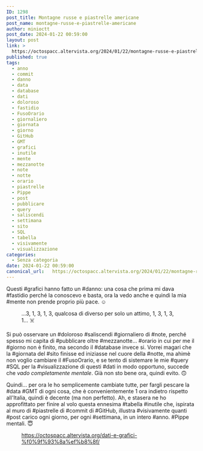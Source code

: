 ```yaml
---
ID: 1298
post_title: Montagne russe e piastrelle americane
post_name: montagne-russe-e-piastrelle-americane
author: minioctt
post_date: 2024-01-22 00:59:00
layout: post
link: >
  https://octospacc.altervista.org/2024/01/22/montagne-russe-e-piastrelle-americane/
published: true
tags:
  - anno
  - commit
  - danno
  - data
  - database
  - dati
  - doloroso
  - fastidio
  - FusoOrario
  - giornaliero
  - giornata
  - giorno
  - GitHub
  - GMT
  - grafici
  - inutile
  - mente
  - mezzanotte
  - note
  - notte
  - orario
  - piastrelle
  - Pippe
  - post
  - pubblicare
  - query
  - saliscendi
  - settimana
  - sito
  - SQL
  - tabella
  - visivamente
  - visualizzazione
categories:
  - Senza categoria
date: 2024-01-22 00:59:00
canonical_url:   https://octospacc.altervista.org/2024/01/22/montagne-russe-e-piastrelle-americane/
---
```

<!-- wp:paragraph -->
<p>Questi #grafici hanno fatto un #danno: una cosa che prima mi dava #fastidio perché la conoscevo e basta, ora la vedo anche e quindi la mia #mente non prende proprio più pace. ☺️</p>
<!-- /wp:paragraph -->

<!-- wp:paragraph -->
<p></p>
<!-- /wp:paragraph -->

<!-- wp:image {"id":1299,"sizeSlug":"full","linkDestination":"none"} -->
<figure class="wp-block-image size-full"><img src="{{site.cdnurl}}/assets/uploads/2024/01/Screenshot-from-2024-01-22-00-57-28.png" alt="" class="wp-image-1299"/><figcaption class="wp-element-caption">...3, 1, 3, 1, 3, qualcosa di diverso per solo un attimo, 1, 3, 1, 3, 1... ☠️</figcaption></figure>
<!-- /wp:image -->

<!-- wp:paragraph -->
<p></p>
<!-- /wp:paragraph -->

<!-- wp:paragraph -->
<p>Si può osservare un #doloroso #saliscendi #giornaliero di #note, perché spesso mi capita di #pubblicare oltre #mezzanotte... #orario in cui per me il #giorno non è finito, ma secondo il #database invece si. Vorrei magari che la #giornata del #sito finisse ed iniziasse nel cuore della #notte, ma ahimè non voglio cambiare il #FusoOrario, e se tento di sistemare le mie #query #SQL per la #visualizzazione di questi #dati in modo opportuno, succede che <em>vado completamente mentale</em>. Già non sto bene ora, quindi evito. 🙃️</p>
<!-- /wp:paragraph -->

<!-- wp:paragraph -->
<p>Quindi... per ora le ho semplicemente cambiate tutte, per fargli pescare la #data #GMT di ogni cosa, che è convenientemente 1 ora indietro rispetto all'Italia, quindi è decente (ma non perfetto). Ah, e stasera ne ho approfittato per finire al volo questa ennesima #tabella #inutile che, ispirata al muro di #piastrelle di #commit di #GitHub, illustra #visivamente quanti #post carico ogni giorno, per ogni #settimana, in un intero #anno. #Pippe mentali. 😇️</p>
<!-- /wp:paragraph -->

<!-- wp:paragraph -->
<p></p>
<!-- /wp:paragraph -->

<!-- wp:image {"id":1300,"sizeSlug":"full","linkDestination":"none"} -->
<figure class="wp-block-image size-full"><img src="{{site.cdnurl}}/assets/uploads/2024/01/Untitled.png" alt="" class="wp-image-1300"/><figcaption class="wp-element-caption"><a href="https://octospacc.altervista.org/dati-e-grafici-%f0%9f%93%8a%ef%b8%8f/">https://octospacc.altervista.org/dati-e-grafici-%f0%9f%93%8a%ef%b8%8f/</a></figcaption></figure>
<!-- /wp:image -->